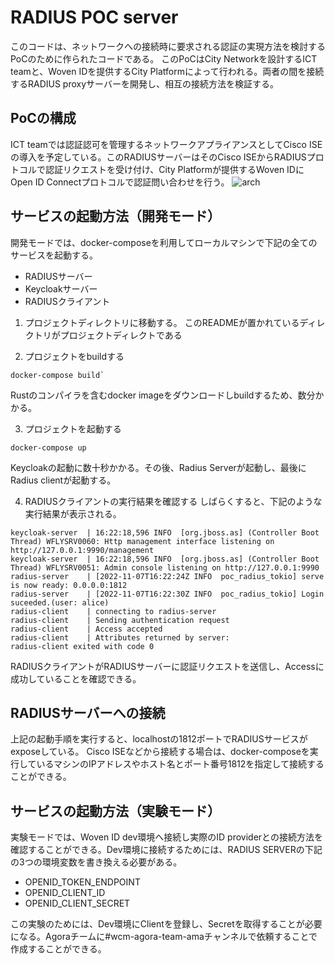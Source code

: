 # RADIUS POC server
このコードは、ネットワークへの接続時に要求される認証の実現方法を検討するPoCのために作られたコードである。
このPoCはCity Networkを設計するICT teamと、Woven IDを提供するCity Platformによって行われる。両者の間を接続するRADIUS proxyサーバーを開発し、相互の接続方法を検証する。

## PoCの構成
ICT teamでは認証認可を管理するネットワークアプライアンスとしてCisco ISEの導入を予定している。このRADIUSサーバーはそのCisco ISEからRADIUSプロトコルで認証リクエストを受け付け、City Platformが提供するWoven IDにOpen ID Connectプロトコルで認証問い合わせを行う。 
![arch](architecture.svg)
 
## サービスの起動方法（開発モード）
開発モードでは、docker-composeを利用してローカルマシンで下記の全てのサービスを起動する。
- RADIUSサーバー
- Keycloakサーバー
- RADIUSクライアント

1. プロジェクトディレクトリに移動する。
このREADMEが置かれているディレクトリがプロジェクトディレクトである

2. プロジェクトをbuildする
```
docker-compose build`
```
Rustのコンパイラを含むdocker imageをダウンロードしbuildするため、数分かかる。

3. プロジェクトを起動する
```
docker-compose up
```
Keycloakの起動に数十秒かかる。その後、Radius Serverが起動し、最後にRadius clientが起動する。

4. RADIUSクライアントの実行結果を確認する
しばらくすると、下記のような実行結果が表示される。
```
keycloak-server  | 16:22:18,596 INFO  [org.jboss.as] (Controller Boot Thread) WFLYSRV0060: Http management interface listening on http://127.0.0.1:9990/management
keycloak-server  | 16:22:18,596 INFO  [org.jboss.as] (Controller Boot Thread) WFLYSRV0051: Admin console listening on http://127.0.0.1:9990
radius-server    | [2022-11-07T16:22:24Z INFO  poc_radius_tokio] serve is now ready: 0.0.0.0:1812
radius-server    | [2022-11-07T16:22:30Z INFO  poc_radius_tokio] Login suceeded.(user: alice)
radius-client    | connecting to radius-server
radius-client    | Sending authentication request
radius-client    | Access accepted
radius-client    | Attributes returned by server:
radius-client exited with code 0
```
RADIUSクライアントがRADIUSサーバーに認証リクエストを送信し、Accessに成功していることを確認できる。

## RADIUSサーバーへの接続
上記の起動手順を実行すると、localhostの1812ポートでRADIUSサービスがexposeしている。
Cisco ISEなどから接続する場合は、docker-composeを実行しているマシンのIPアドレスやホスト名とポート番号1812を指定して接続することができる。

## サービスの起動方法（実験モード）
実験モードでは、Woven ID dev環境へ接続し実際のID providerとの接続方法を確認することができる。Dev環境に接続するためには、RADIUS SERVERの下記の3つの環境変数を書き換える必要がある。
- OPENID_TOKEN_ENDPOINT
- OPENID_CLIENT_ID
- OPENID_CLIENT_SECRET

この実験のためには、Dev環境にClientを登録し、Secretを取得することが必要になる。Agoraチームに#wcm-agora-team-amaチャンネルで依頼することで作成することができる。


